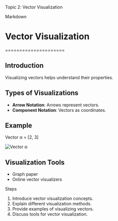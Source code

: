 Topic 2: Vector Visualization

Markdown

# Vector Visualization
=====================

## Introduction
Visualizing vectors helps understand their properties.

## Types of Visualizations
* **Arrow Notation**: Arrows represent vectors.
* **Component Notation**: Vectors as coordinates.

## Example
Vector α = [2, 3]

![Vector α](assets/vector-alpha.png)

## Visualization Tools
* Graph paper
* Online vector visualizers


Steps

1. Introduce vector visualization concepts.
2. Explain different visualization methods.
3. Provide examples of visualizing vectors.
4. Discuss tools for vector visualization.
